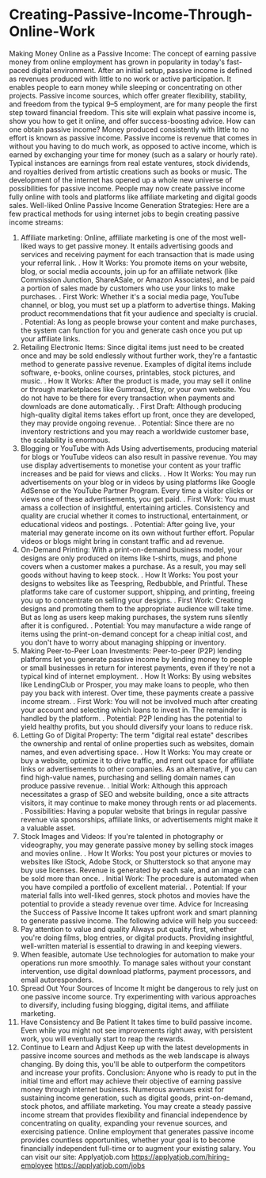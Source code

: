 # Creating-Passive-Income-Through-Online-Work
Making Money Online as a Passive Income:
The concept of earning passive money from online employment has grown in popularity in today's fast-paced digital environment. After an initial setup, passive income is defined as revenues produced with little to no work or active participation. It enables people to earn money while sleeping or concentrating on other projects. Passive income sources, which offer greater flexibility, stability, and freedom from the typical 9–5 employment, are for many people the first step toward financial freedom. This site will explain what passive income is, show you how to get it online, and offer success-boosting advice.
How can one obtain passive income?
Money produced consistently with little to no effort is known as passive income. Passive income is revenue that comes in without you having to do much work, as opposed to active income, which is earned by exchanging your time for money (such as a salary or hourly rate). Typical instances are earnings from real estate ventures, stock dividends, and royalties derived from artistic creations such as books or music. The development of the internet has opened up a whole new universe of possibilities for passive income. People may now create passive income fully online with tools and platforms like affiliate marketing and digital goods sales.
Well-liked Online Passive Income Generation Strategies:
Here are a few practical methods for using internet jobs to begin creating passive income streams:
1. Affiliate marketing:
Online, affiliate marketing is one of the most well-liked ways to get passive money. It entails advertising goods and services and receiving payment for each transaction that is made using your referral link.
. How It Works: You promote items on your website, blog, or social media accounts, join up for an affiliate network (like Commission Junction, ShareASale, or Amazon Associates), and be paid a portion of sales made by customers who use your links to make purchases.
. First Work: Whether it's a social media page, YouTube channel, or blog, you must set up a platform to advertise things. Making product recommendations that fit your audience and specialty is crucial.
. Potential: As long as people browse your content and make purchases, the system can function for you and generate cash once you put up your affiliate links.
2. Retailing Electronic Items:
Since digital items just need to be created once and may be sold endlessly without further work, they're a fantastic method to generate passive revenue.
Examples of digital items include software, e-books, online courses, printables, stock pictures, and music.
. How It Works: After the product is made, you may sell it online or through marketplaces like Gumroad, Etsy, or your own website. You do not have to be there for every transaction when payments and downloads are done automatically.
. First Draft: Although producing high-quality digital items takes effort up front, once they are developed, they may provide ongoing revenue.
. Potential: Since there are no inventory restrictions and you may reach a worldwide customer base, the scalability is enormous.
3. Blogging or YouTube with Ads
Using advertisements, producing material for blogs or YouTube videos can also result in passive revenue. You may use display advertisements to monetise your content as your traffic increases and be paid for views and clicks.
. How It Works: You may run advertisements on your blog or in videos by using platforms like Google AdSense or the YouTube Partner Program. Every time a visitor clicks or views one of these advertisements, you get paid.
. First Work: You must amass a collection of insightful, entertaining articles. Consistency and quality are crucial whether it comes to instructional, entertainment, or educational videos and postings.
. Potential: After going live, your material may generate income on its own without further effort. Popular videos or blogs might bring in constant traffic and ad revenue.
4. On-Demand Printing:
With a print-on-demand business model, your designs are only produced on items like t-shirts, mugs, and phone covers when a customer makes a purchase. As a result, you may sell goods without having to keep stock.
. How It Works: You post your designs to websites like as Teespring, Redbubble, and Printful. These platforms take care of customer support, shipping, and printing, freeing you up to concentrate on selling your designs.
. First Work: Creating designs and promoting them to the appropriate audience will take time. But as long as users keep making purchases, the system runs silently after it is configured.
. Potential: You may manufacture a wide range of items using the print-on-demand concept for a cheap initial cost, and you don't have to worry about managing shipping or inventory.
5. Making Peer-to-Peer Loan Investments:
Peer-to-peer (P2P) lending platforms let you generate passive income by lending money to people or small businesses in return for interest payments, even if they're not a typical kind of internet employment.
. How It Works: By using websites like LendingClub or Prosper, you may make loans to people, who then pay you back with interest. Over time, these payments create a passive income stream.
. First Work: You will not be involved much after creating your account and selecting which loans to invest in. The remainder is handled by the platform.
. Potential: P2P lending has the potential to yield healthy profits, but you should diversify your loans to reduce risk.
6. Letting Go of Digital Property:
The term "digital real estate" describes the ownership and rental of online properties such as websites, domain names, and even advertising space.
. How It Works: You may create or buy a website, optimize it to drive traffic, and rent out space for affiliate links or advertisements to other companies. As an alternative, if you can find high-value names, purchasing and selling domain names can produce passive revenue.
. Initial Work: Although this approach necessitates a grasp of SEO and website building, once a site attracts visitors, it may continue to make money through rents or ad placements.
. Possibilities: Having a popular website that brings in regular passive revenue via sponsorships, affiliate links, or advertisements might make it a valuable asset.
7. Stock Images and Videos:
If you're talented in photography or videography, you may generate passive money by selling stock images and movies online.
. How It Works: You post your pictures or movies to websites like iStock, Adobe Stock, or Shutterstock so that anyone may buy use licenses. Revenue is generated by each sale, and an image can be sold more than once.
. Initial Work: The procedure is automated when you have compiled a portfolio of excellent material.
. Potential: If your material falls into well-liked genres, stock photos and movies have the potential to provide a steady revenue over time.
Advice for Increasing the Success of Passive Income
It takes upfront work and smart planning to generate passive income. The following advice will help you succeed:
1. Pay attention to value and quality
Always put quality first, whether you're doing films, blog entries, or digital products. Providing insightful, well-written material is essential to drawing in and keeping viewers.
2. When feasible, automate
Use technologies for automation to make your operations run more smoothly. To manage sales without your constant intervention, use digital download platforms, payment processors, and email autoresponders.
3. Spread Out Your Sources of Income
It might be dangerous to rely just on one passive income source. Try experimenting with various approaches to diversify, including fusing blogging, digital items, and affiliate marketing.
4. Have Consistency and Be Patient
It takes time to build passive income. Even while you might not see improvements right away, with persistent work, you will eventually start to reap the rewards.
5. Continue to Learn and Adjust
Keep up with the latest developments in passive income sources and methods as the web landscape is always changing. By doing this, you'll be able to outperform the competitors and increase your profits.
Conclusion:
Anyone who is ready to put in the initial time and effort may achieve their objective of earning passive money through internet business. Numerous avenues exist for sustaining income generation, such as digital goods, print-on-demand, stock photos, and affiliate marketing. You may create a steady passive income stream that provides flexibility and financial independence by concentrating on quality, expanding your revenue sources, and exercising patience. Online employment that generates passive income provides countless opportunities, whether your goal is to become financially independent full-time or to augment your existing salary.
You can visit our site: Applyatjob.com
https://applyatjob.com/hiring-employee
https://applyatjob.com/jobs
